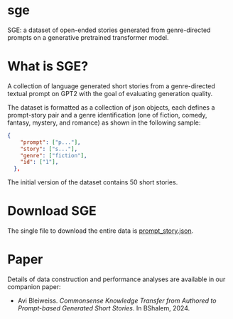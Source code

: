 # sge
SGE: a dataset of open-ended stories generated from genre-directed prompts on a generative pretrained transformer model.

# What is SGE?
A collection of language generated short stories from a genre-directed textual prompt on GPT2 with the goal of evaluating generation quality.

The dataset is formatted as a collection of json objects, each defines a prompt-story pair and a genre identification (one of fiction, comedy, fantasy, mystery, and romance) as shown in the following sample:

```json
{
    "prompt": ["p..."],
    "story": ["s..."],
    "genre": ["fiction"],
    "id": ["1"],
  },
```
The initial version of the dataset contains 50 short stories.

# Download SGE
The single file to download the entire data is [prompt_story.json](prompt_story.json).

# Paper
Details of data construction and performance analyses are available in our companion paper:

- Avi Bleiweiss. *Commonsense Knowledge Transfer from Authored to Prompt-based
Generated Short Stories*. In BShalem, 2024.

